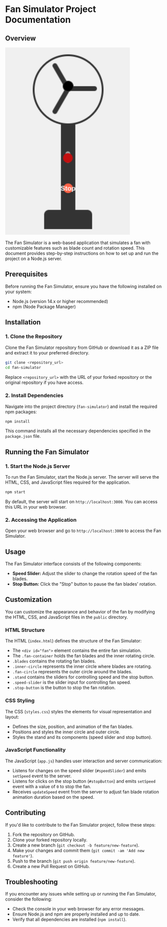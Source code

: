 # Fan Simulator Project Documentation

## Overview
![](https://github.com/robertregalado/efan-simulator/blob/main/efan.png)

The Fan Simulator is a web-based application that simulates a fan with customizable features such as blade count and rotation speed. This document provides step-by-step instructions on how to set up and run the project on a Node.js server.

## Prerequisites

Before running the Fan Simulator, ensure you have the following installed on your system:

- Node.js (version 14.x or higher recommended)
- npm (Node Package Manager)

## Installation

### 1. Clone the Repository

Clone the Fan Simulator repository from GitHub or download it as a ZIP file and extract it to your preferred directory.

```bash
git clone <repository_url>
cd fan-simulator
```

Replace `<repository_url>` with the URL of your forked repository or the original repository if you have access.

### 2. Install Dependencies

Navigate into the project directory (`fan-simulator`) and install the required npm packages:

```bash
npm install
```

This command installs all the necessary dependencies specified in the `package.json` file.

## Running the Fan Simulator

### 1. Start the Node.js Server

To run the Fan Simulator, start the Node.js server. The server will serve the HTML, CSS, and JavaScript files required for the application.

```bash
npm start
```

By default, the server will start on `http://localhost:3000`. You can access this URL in your web browser.

### 2. Accessing the Application

Open your web browser and go to `http://localhost:3000` to access the Fan Simulator.

## Usage

The Fan Simulator interface consists of the following components:

- **Speed Slider:** Adjust the slider to change the rotation speed of the fan blades.
- **Stop Button:** Click the "Stop" button to pause the fan blades' rotation.

## Customization

You can customize the appearance and behavior of the fan by modifying the HTML, CSS, and JavaScript files in the `public` directory.

### HTML Structure

The HTML (`index.html`) defines the structure of the Fan Simulator:

- The `<div id="fan">` element contains the entire fan simulation.
- The `.fan-container` holds the fan blades and the inner rotating circle.
- `.blades` contains the rotating fan blades.
- `.inner-circle` represents the inner circle where blades are rotating.
- `.fan-circle` represents the outer circle around the blades.
- `.stand` contains the sliders for controlling speed and the stop button.
- `.speed-slider` is the slider input for controlling fan speed.
- `.stop-button` is the button to stop the fan rotation.

### CSS Styling

The CSS (`styles.css`) styles the elements for visual representation and layout:

- Defines the size, position, and animation of the fan blades.
- Positions and styles the inner circle and outer circle.
- Styles the stand and its components (speed slider and stop button).

### JavaScript Functionality

The JavaScript (`app.js`) handles user interaction and server communication:

- Listens for changes on the speed slider (`#speedSlider`) and emits `setSpeed` event to the server.
- Listens for clicks on the stop button (`#stopButton`) and emits `setSpeed` event with a value of `0` to stop the fan.
- Receives `updateSpeed` event from the server to adjust fan blade rotation animation duration based on the speed.

## Contributing

If you'd like to contribute to the Fan Simulator project, follow these steps:

1. Fork the repository on GitHub.
2. Clone your forked repository locally.
3. Create a new branch (`git checkout -b feature/new-feature`).
4. Make your changes and commit them (`git commit -am 'Add new feature'`).
5. Push to the branch (`git push origin feature/new-feature`).
6. Create a new Pull Request on GitHub.

## Troubleshooting

If you encounter any issues while setting up or running the Fan Simulator, consider the following:

- Check the console in your web browser for any error messages.
- Ensure Node.js and npm are properly installed and up to date.
- Verify that all dependencies are installed (`npm install`).
